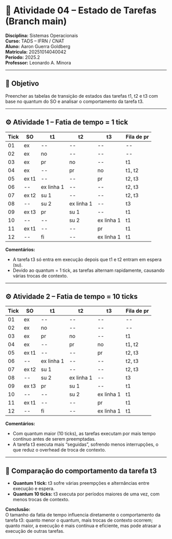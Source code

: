 # 🧮 Atividade 04 – Estado de Tarefas (Branch main)  
**Disciplina:** Sistemas Operacionais  
**Curso:** TADS – IFRN / CNAT  
**Aluno:** Aaron Guerra Goldberg  
**Matrícula:** 20251014040042  
**Período:** 2025.2  
**Professor:** Leonardo A. Minora  

---

## 🎯 Objetivo
Preencher as tabelas de transição de estados das tarefas t1, t2 e t3 com base no quantum do SO e analisar o comportamento da tarefa t3.

---

## ⚙️ Atividade 1 – Fatia de tempo = 1 tick

| Tick | SO   | t1          | t2          | t3          | Fila de pr   |
|------|------|-------------|-------------|-------------|--------------|
| 01   | ex   | --          | --          | --          | --           |
| 02   | ex   | no          | --          | --          | --           |
| 03   | ex   | pr          | no          | --          | t1           |
| 04   | ex   | --          | pr          | no          | t1, t2       |
| 05   | ex t1| --          | --          | pr          | t2, t3       |
| 06   | --   | ex linha 1  | --          | --          | t2, t3       |
| 07   | ex t2| su 1        | --          | --          | t2, t3       |
| 08   | --   | su 2        | ex linha 1  | --          | t3           |
| 09   | ex t3| pr          | su 1        | --          | t1           |
| 10   | --   | --          | su 2        | ex linha 1  | t1           |
| 11   | ex t1| --          | --          | pr          | t1           |
| 12   | --   | fi          | --          | ex linha 1  | t1           |

**Comentários:**  
- A tarefa t3 só entra em execução depois que t1 e t2 entram em espera (su).  
- Devido ao quantum = 1 tick, as tarefas alternam rapidamente, causando várias trocas de contexto.

---

## ⚙️ Atividade 2 – Fatia de tempo = 10 ticks

| Tick | SO   | t1          | t2          | t3          | Fila de pr   |
|------|------|-------------|-------------|-------------|--------------|
| 01   | ex   | --          | --          | --          | --           |
| 02   | ex   | no          | --          | --          | --           |
| 03   | ex   | pr          | no          | --          | t1           |
| 04   | ex   | --          | pr          | no          | t1, t2       |
| 05   | ex t1| --          | --          | pr          | t2, t3       |
| 06   | --   | ex linha 1  | --          | --          | t2, t3       |
| 07   | ex t2| su 1        | --          | --          | t2, t3       |
| 08   | --   | su 2        | ex linha 1  | --          | t3           |
| 09   | ex t3| pr          | su 1        | --          | t1           |
| 10   | --   | --          | su 2        | ex linha 1  | t1           |
| 11   | ex t1| --          | --          | pr          | t1           |
| 12   | --   | fi          | --          | ex linha 1  | t1           |

**Comentários:**  
- Com quantum maior (10 ticks), as tarefas executam por mais tempo contínuo antes de serem preemptadas.  
- A tarefa t3 executa mais “seguidas”, sofrendo menos interrupções, o que reduz o overhead de troca de contexto.

---

## 🔄 Comparação do comportamento da tarefa t3

- **Quantum 1 tick:** t3 sofre várias preempções e alternâncias entre execução e espera.  
- **Quantum 10 ticks:** t3 executa por períodos maiores de uma vez, com menos trocas de contexto.  

**Conclusão:**  
O tamanho da fatia de tempo influencia diretamente o comportamento da tarefa t3: quanto menor o quantum, mais trocas de contexto ocorrem; quanto maior, a execução é mais contínua e eficiente, mas pode atrasar a execução de outras tarefas.